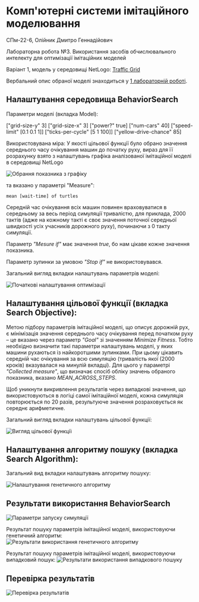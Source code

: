 # Комп'ютерні системи імітаційного моделювання

СПм-22-6, Олійник Дмитро Геннадійович
 
Лабораторна робота №3. Використання засобів обчислювального интелекту для оптимізації імітаційних моделей

Варіант 1, модель у середовищі NetLogo: [Traffic Grid](http://www.netlogoweb.org/launch#http://www.netlogoweb.org/assets/modelslib/Sample%20Models/Social%20Science/Traffic%20Grid.nlogo)

Вербальний опис обраної моделі знаходиться у [1 лабораторній роботі](/LW1/Laboratory_work_1.md).

## Налаштування середовища BehaviorSearch

Параметри моделі (вкладка Model):

["grid-size-y" 3]
["grid-size-x" 3]
["power?" true]
["num-cars" 40]
["speed-limit" [0.1 0.1 1]]
["ticks-per-cycle" [5 1 100]]
["yellow-drive-chance" 85]

Використовувана міра:
У якості цільової функції було обрано значення середнього часу очікування машин до початку руху, вираз для її розрахунку взято з налаштувань графіка аналізованої імітаційної моделі в середовищі NetLogo 

![Обрання показника з графіку](1.PNG)

та вказано у параметрі "Measure":

``` NetLogo
mean [wait-time] of turtles
```

Середній час очікування всіх машин повинен враховуватися в середньому за весь період симуляції тривалістю, для приклада, 2000 тактів (адже на кожному такті є своє значення поточної середньої швидкості усіх учасників дорожного руху), починаючи з 0 такту симуляції.

Параметр *"Mesure if"* має значення *true*, бо нам цікаве кожне значення показника.

Параметр зупинки за умовою *"Stop if"* не використовувався.

Загальний вигляд вкладки налаштувань параметрів моделі:

![Початкові налаштування оптимізації](2.PNG)

## Налаштування цільової функції (вкладка Search Objective):

Метою підбору параметрів імітаційної моделі, що описує дорожній рух, є мінімізація значення середнього часу очікування перед початком руху – це вказано через параметр *"Goal"* зі значенням *Minimize Fitness*. Тобто необхідно визначити такі параметри налаштувань моделі, у яких машини рухаються із найкоротшими зупинками. При цьому цікавить середній час очікування за всю симуляцію (тривалість якої (2000 кроків) вказувалася на минулій вкладці). Для цього у параметрі *"Collected measure"*, що визначає спосіб обліку значень обраного показника, вказано *MEAN_ACROSS_STEPS*.

Щоб уникнути викривлення результатів через випадкові значення, що використовуються в логіці самої імітаційної моделі, кожна симуляція повторюється по 20 разів, результуюче значення розраховується як середнє арифметичне.

Загальний вигляд вкладки налаштувань цільової функції:

![Вигляд цільової функції](3.PNG)

## Налаштування алгоритму пошуку (вкладка Search Algorithm):

Загальний вид вкладки налаштувань алгоритму пошуку:

![Налаштування генетичного алгоритму](4.PNG)

## Результати використання BehaviorSearch

![Параметри запуску симуляції](5.PNG)

Результат пошуку параметрів імітаційної моделі, використовуючи генетичний алгоритм:
![Результати використання генетичного алгоритму](6.PNG)

Результат пошуку параметрів імітаційної моделі, використовуючи випадковий пошук:
![Результати використання випадкового пошуку](7rand.PNG)

## Перевірка результатів

![Перевірка результатів](8.PNG)
